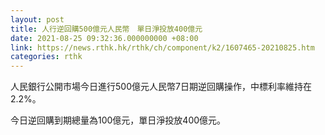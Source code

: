 ```yaml
---
layout: post
title: 人行逆回購500億元人民幣　單日淨投放400億元
date: 2021-08-25 09:32:36.000000000 +08:00
link: https://news.rthk.hk/rthk/ch/component/k2/1607465-20210825.htm
categories: rthk
---
```


人民銀行公開市場今日進行500億元人民幣7日期逆回購操作，中標利率維持在2.2%。

今日逆回購到期總量為100億元，單日淨投放400億元。
